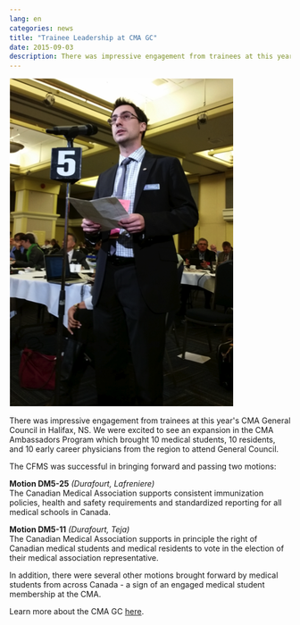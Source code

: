 ```yaml
---
lang: en
categories: news
title: "Trainee Leadership at CMA GC"
date: 2015-09-03
description: There was impressive engagement from trainees at this year's CMA General Council in Halifax, NS.  We were excited to see an expansion in the CMA Ambassadors Program which brought 10 medical students, 10 residents, and 10 early career physicians from the region to attend General Council.
---
```


<img class="right" src="/images/news-images/Bryce_CMA_GC_2015.png">

There was impressive engagement from trainees at this year's CMA General Council in Halifax, NS.  We were excited to see an expansion in the CMA Ambassadors Program which brought 10 medical students, 10 residents, and 10 early career physicians from the region to attend General Council.

The CFMS was successful in bringing forward and passing two motions:

**Motion DM5-25** *(Durafourt, Lafreniere)*<br>
The Canadian Medical Association supports consistent immunization policies, health and safety requirements and standardized reporting for all medical schools in Canada.

**Motion DM5-11** *(Durafourt, Teja)*<br>
The Canadian Medical Association supports in principle the right of Canadian medical students and medical residents to vote in the election of their medical association representative.

In addition, there were several other motions brought forward by medical students from across Canada - a sign of an engaged medical student membership at the CMA.

Learn more about the CMA GC [here](https://www.cma.ca/En/Pages/148-annual-meeting.aspx?utm_source=GC%202015%20landing%20page&utm_medium=online&utm_campaign=GC2015-E).